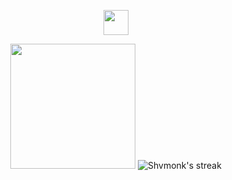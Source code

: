 <p align="center">
  
<img src="https://user-images.githubusercontent.com/127006739/227738135-01e242a3-2d0b-4a88-9b24-2e92d7fecefc.png" height=40px/>

</p>
<p align="center">
    <img src="https://user-images.githubusercontent.com/127006739/227737544-8c8a862c-3371-4518-b3b5-e014ac9a9e0e.png" height=200px/>
        <img title="🚩 Jai Shree Ram" alt="Shvmonk's streak" src="https://streak-stats.demolab.com?user=Shvmonk&hide_border=true&border_radius=4.6&background=E3DCD0&stroke=6A5348&ring=6A5348&fire=6A5348&currStreakNum=6A5348&sideNums=6A5348&currStreakLabel=6A5348&sideLabels=6A5348&dates=6A5348"/>
    </a>
</p>
